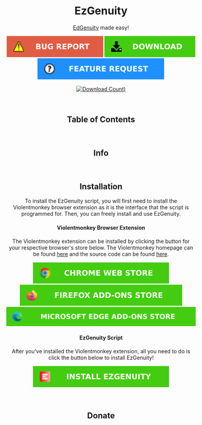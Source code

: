 <br/>
<p align="center">
  <h1 align="center">EzGenuity</h1>
  <p align="center">
  <a href="https://auth.edgenuity.com/login/">EdGenuity</a> made easy!
  </p>
</p>
<div align="center">

  <a href="https://github.com/meteor4716/EzGenuity/issues/new?assignees=&labels=bug&projects=&template=bug-report.md&title=Bug+Report">![Bug Report](https://raw.githubusercontent.com/meteor4716/EzGenuity/main/assets/bug-report-button-v1.svg)</a> <a href="https://github.com/meteor4716/EzGenuity?tab=readme-ov-file#installation">![Download](https://raw.githubusercontent.com/meteor4716/EzGenuity/main/assets/download-button-v1.svg)</a> <a href="https://github.com/meteor4716/EzGenuity/issues/new?assignees=&labels=enhancement&projects=&template=feature-request.md&title=Feature+Request">![Feature Request](https://raw.githubusercontent.com/meteor4716/EzGenuity/main/assets/feature-request-button-v1.svg)</a>

</div>
<div align="center">

  <a href="https://github.com/meteor4716/EzGenuity/blob/main/EzInstall.md">![Download Count)](https://img.shields.io/github/downloads/meteor4716/EzGenuity/total?style=for-the-badge)</a>

</div>
<br/>
<p align="center">
  <h2 align="center">Table of Contents</h2>
</p>
<br/>
<p align="center">
  <h2 align="center">Info</h2>
</p>
<br/>
<p align="center">
  <h2 align="center">Installation</h2>
  <p align="center">
  To install the EzGenuity script, you will first need to install the Violentmonkey browser extension as it is the interface that the script is programmed for. Then, you can freely install and use EzGenuity.
  </p>
</p>
<p align="center">
  <h4 align="center">Violentmonkey Browser Extension</h3>
</p>
<p align="center">
  The Violentmonkey extension can be installed by clicking the button for your respective browser's store below. The Violentmonkey homepage can be found <a href="https://violentmonkey.github.io/">here</a> and the source code can be found <a href="https://github.com/violentmonkey/violentmonkey">here</a>.
</p>
<div align="center">

  <a href="https://chrome.google.com/webstore/detail/violentmonkey/jinjaccalgkegednnccohejagnlnfdag">![Violentmonkey Chrome Web Store](https://raw.githubusercontent.com/meteor4716/EzGenuity/main/assets/vm-cws-v1.svg)</a> <a href="https://addons.mozilla.org/firefox/addon/violentmonkey">![Violentmonkey Firefox Add-ons Store](https://raw.githubusercontent.com/meteor4716/EzGenuity/main/assets/vm-fas-v1.svg)</a> <a href="https://microsoftedge.microsoft.com/addons/detail/eeagobfjdenkkddmbclomhiblgggliao">![Violentmonkey Microsoft Edge Add-ons Store](https://raw.githubusercontent.com/meteor4716/EzGenuity/main/assets/vm-meas-v1.svg)</a>

</div>
<p align="center">
  <h4 align="center">EzGenuity Script</h3>
</p>
<p align="center">
  After you've installed the Violentmonkey extension, all you need to do is click the button below to install EzGenuity!
<div align="center">

  <a href="">![EzGenuity](https://raw.githubusercontent.com/meteor4716/EzGenuity/main/assets/install-ezgenuity-v1.svg)</a>

</div>
<br/>
<p align="center">
  <h2 align="center">Donate</h2>
</p>
